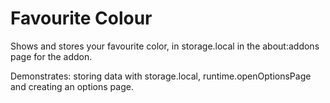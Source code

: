 # Favourite Colour

Shows and stores your favourite color, in storage.local
in the about:addons page for the addon.

Demonstrates: storing data with storage.local, runtime.openOptionsPage and
creating an options page.
